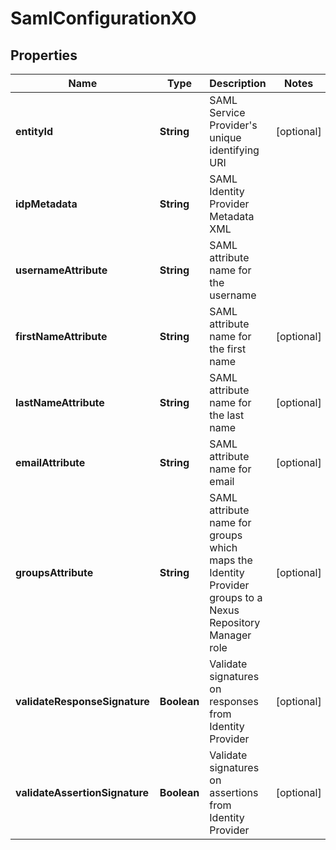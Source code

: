 # SamlConfigurationXO

## Properties
Name | Type | Description | Notes
------------ | ------------- | ------------- | -------------
**entityId** | **String** | SAML Service Provider&#x27;s unique identifying URI |  [optional]
**idpMetadata** | **String** | SAML Identity Provider Metadata XML | 
**usernameAttribute** | **String** | SAML attribute name for the username | 
**firstNameAttribute** | **String** | SAML attribute name for the first name |  [optional]
**lastNameAttribute** | **String** | SAML attribute name for the last name |  [optional]
**emailAttribute** | **String** | SAML attribute name for email |  [optional]
**groupsAttribute** | **String** | SAML attribute name for groups which maps the Identity Provider groups to a Nexus Repository Manager role |  [optional]
**validateResponseSignature** | **Boolean** | Validate signatures on responses from Identity Provider |  [optional]
**validateAssertionSignature** | **Boolean** | Validate signatures on assertions from Identity Provider |  [optional]
